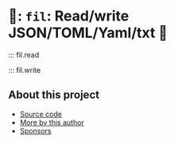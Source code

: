 # 🏺: `fil`: Read/write JSON/TOML/Yaml/txt 🏺

::: fil.read

::: fil.write

## About this project

* [ Source code ]( https://github.com/rec/fil )
* [ More by this author ]( https://github.com/rec )
* [ Sponsors ]( https://github.com/sponsors/rec )

